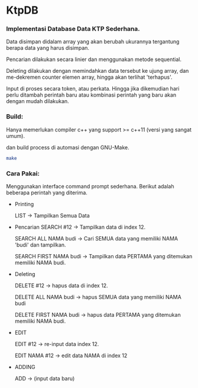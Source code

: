 # KtpDB
### Implementasi Database Data KTP Sederhana.

Data disimpan didalam array yang akan berubah ukurannya tergantung
berapa data yang harus disimpan.

Pencarian dilakukan secara linier dan menggunakan metode sequential.

Deleting dilakukan dengan memindahkan data tersebut ke ujung array, dan
me-dekremen counter elemen array, hingga akan terlihat 'terhapus'.

Input di proses secara token, atau perkata. Hingga jika dikemudian hari
perlu ditambah perintah baru atau kombinasi perintah yang baru akan dengan
mudah dilakukan.

### Build:

Hanya memerlukan compiler c++ yang support >= c++11 (versi yang sangat umum).

dan build process di automasi dengan GNU-Make.

```sh
make
```

### Cara Pakai:

Menggunakan interface command prompt sederhana. Berikut
adalah beberapa perintah yang diterima.

- Printing

    LIST                    -> Tampilkan Semua Data

- Pencarian
    SEARCH #12              -> Tampilkan data di index 12.

    SEARCH ALL NAMA budi    -> Cari SEMUA data yang memiliki NAMA 'budi' dan tampilkan.

    SEARCH FIRST NAMA budi  -> Tampilkan data PERTAMA yang ditemukan memiliki NAMA budi.

- Deleting

    DELETE #12             -> hapus data di index 12.

    DELETE ALL NAMA budi   -> hapus SEMUA data yang memiliki NAMA budi

    DELETE FIRST NAMA budi -> hapus data PERTAMA yang ditemukan memiliki NAMA budi.

- EDIT

    EDIT #12               -> re-input data index 12.

    EDIT NAMA #12          -> edit data NAMA di index 12

- ADDING

    ADD                    -> (input data baru)
